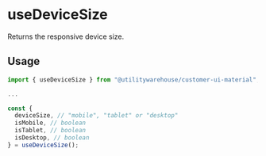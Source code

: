 # useDeviceSize

Returns the responsive device size.

## Usage

```TypeScript
import { useDeviceSize } from "@utilitywarehouse/customer-ui-material";

...

const {
  deviceSize, // "mobile", "tablet" or "desktop"
  isMobile, // boolean
  isTablet, // boolean
  isDesktop, // boolean
} = useDeviceSize();

```
